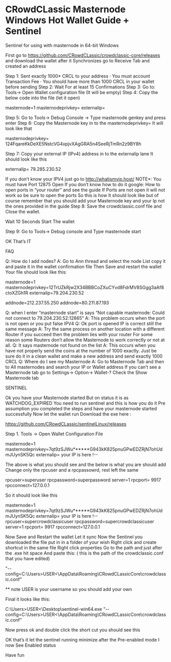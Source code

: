 # CRowdCLassic Masternode Windows Hot Wallet Guide + Sentinel
Sentinel for using with masternode in 64-bit Windows 

First go to https://github.com/CRowdCLassic/crowdclassic-core/releases and download the wallet
after it Synchronizes go to Receive Tab and created an address

Step 1: Sent exactly 1000* CRCL to your address
·	You must account Transaction Fee
·	You should have more than 1000 CRCL in your wallet before sending
Step 2: Wait For at least 15 Confirmations
Step 3: Go to: Tools-> Open Wallet configuration file (It will be empty)
Step 4: Copy the below code into the file (let it open)

masternode=1
masternodeprivkey=
externalip=

Step 5: Go to Tools-> Debug Console -> Type masternode genkey and press enter
Step 6: Copy the Masternode key in to the masternodeprivkey=
It will look like that

masternodeprivkey= 124FqareKkDeXE5NstcVG4xpjvXAgGRA5n4SeeRjTmRn2z9BY8h

Step 7: Copy your external IP (IPv4) address in to the externalip lane
It should look like this

externalip= 79.285.230.52

If you don’t know your IPV4 just go to http://whatismyip.host/
NOTE*: You must have Port 12875 Open
If you don’t know how to do it google: How to open ports in “your router” and see the guide
If Ports are not open it will not work so be sure to open the ports
So this is how It should look like but of course remember that you should add your Masternode key and your Ip not the ones provided in the guide
Step 8: Save the crowdclassic.conf file and Close the wallet.

Wait 10 Seconds
Start The wallet

Step 9: Go to Tools-> Debug console and Type masternode start

OK That’s IT

FAQ

Q: How do I add nodes?
A: Go to Ann thread and select the node List copy it and paste it in the wallet confirmation file
Then Save and restart the wallet
Your file should look like this:

masternode=1
masternodeprivkey=12TrUZkRjw2X34BBBCoZXuCYvd8FdrMV8SGgg3aAf8ctoXZGh1R
externalip=79.204.230.52

addnode=212.237.55.250
addnode=80.211.87.193

Q: when I enter “masternode start” is says
“Not capable masternode: Could not connect to 79.204.230.52:12865“
A: This problem occurs when the port is not open or you put false IPV4
Q: Ok port is opened IP is correct still the same message
A: Try the same process on another location with a different Router if you succeed then the problem lies with your router
For some reason some Routers don’t allow the Masternode to work correctly or not at all.
Q: It says masternode not found on the list
A: This occurs when you have not properly send the coins at the number of 1000 exactly.
Just be sure do it in a clean wallet and make a new address and send exactly 1000 CRCL
Q: Where do I see my Masternode
A: Go to Masternode Tab and then to All masternodes and search your IP or Wallet address
If you can’t see a Masternode tab go to Settings-> Option-> Wallet-? Check the Show Masternode tab

SENTINEL

Ok you have your Masternode started But on status it is as WATCHDOG_EXPIRED
You need to run sentinel and this is how you do it
Pre assumption you completed the steps and have your masternode started successfully
Now let the wallet run Download the exe here :

https://github.com/CRowdCLassic/sentinelLinux/releases

Step 1. Tools -> Open Wallet Configuration File

masternode=1
masternodeprivkey=7qt9zSJWu******G943kK825pnuGPwEDZRjN7ohUdmJUynSK5Qc
externalip= your IP is here !--

The above is what you should see and the below is what you are should add
Change only the rpcuser and a rpcpassowrd, rest left the same

rpcuser=superuser
rpcpassword=superpassword
server=1
rpcport=	9917
rpcconnect=127.0.0.1

So it should look like this

masternode=1
masternodeprivkey=7qt9zSJWu******G943kK825pnuGPwEDZRjN7ohUdmJUynSK5Qc
externalip= your IP is here !--
rpcuser=supercrowdclassicuser
rpcpassword=supercrowdclassicuser
server=1
rpcport=	9917
rpcconnect=127.0.0.1

Now Save and Restart the wallet Let it sync
Now the Sentinel you downloaded the file put in in a folder of your wish
Right click and create shortcut in the same file
Right click properties
Go to the path and just after the .exe hit space
And paste this:	( this is the path of the crowdclassic.conf that you have edited)

"--config=C:\Users>USER<\AppData\Roaming\CRowdCLassicCore\crowdclassic.conf"

** note USER is your username so you should add your own

Final it looks like this:

C:\Users>USER<\Desktop\sentinel-win64.exe "--config=C:\Users>USER<\AppData\Roaming\CRowdCLassicCore\crowdclassic.conf"

Now press ok and double click the short cut you should see this

OK that’s it let the sentinel running minimize after the Pre-enabled mode I now See Enabled status

Have fun
